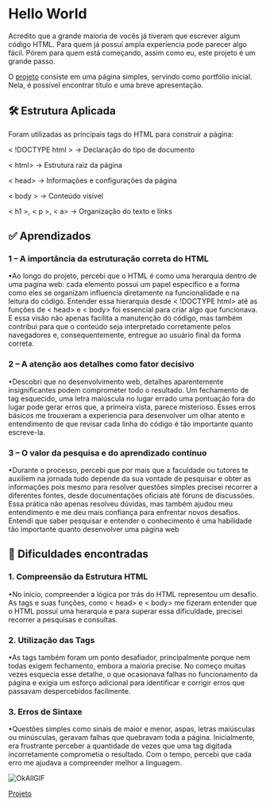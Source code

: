 # Hello World ##

Acredito que a grande maioria de vocês já tiveram que escrever algum código HTML. Para quem já possuí ampla experiencia pode parecer algo fácil. Pórem para quem está começando, assim como eu, este projeto é um grande passo. 


O [projeto](https://leticiaferraz00.github.io/O-primeiro-passo/) consiste em uma página simples, servindo como portfólio inicial. Nela, é possível encontrar título e uma breve apresentação.


## 🛠️ Estrutura Aplicada ##

Foram utilizadas as principais tags do HTML para construir a página:

< !DOCTYPE html > → Declaração do tipo de documento

< html> → Estrutura raiz da página

< head> → Informações e configurações da página

< body > → Conteúdo visível

< h1 >, < p >, < a> → Organização do texto e links




## ✅ Aprendizados ##

### 1 – A importância da estruturação correta do HTML ###

•Ao longo do projeto, percebi que o HTML é como uma herarquia dentro de uma pagina web: cada elemento possui um papel específico e a forma como eles se organizam influencia diretamente na funcionalidade e na leitura do código. 
Entender essa hierarquia desde < !DOCTYPE html> até as funções de < head> e < body>  foi essencial para criar algo que funcionava. E essa visão não apenas facilita a manutenção do código, mas também contribui para que o conteúdo seja interpretado corretamente pelos navegadores e, consequentemente, entregue ao usuário final da forma correta.



### 2 – A atenção aos detalhes como fator decisivo ###

•Descobri que no desenvolvimento web, detalhes aparentemente insignificantes podem comprometer todo o resultado. Um fechamento de tag esquecido, uma letra maiúscula no lugar errado uma pontuação fora do lugar pode gerar erros que, a primeira vista, parece misterioso. Esses erros básicos me trouxeram a experiencia para desenvolver um olhar atento e entendimento de que revisar cada linha do código é tão importante quanto escreve-la.

### 3 – O valor da pesquisa e do aprendizado contínuo ###

•Durante o processo, percebi que por mais que a faculdade ou tutores te auxiliem na jornada tudo depende da sua vontade de pesquisar e obter as informações pois mesmo para resolver questões simples precisei recorrer a diferentes fontes, desde documentações oficiais até fóruns de discussões. Essa prática não apenas resolveu dúvidas, mas também ajudou meu entendimento e me deu mais confiança para enfrentar novos desafios. Entendi que saber pesquisar e entender o conhecimento é uma habilidade tão importante quanto desenvolver uma página web



## 🚧 Dificuldades encontradas ##

### 1. Compreensão da Estrutura HTML ###

•No início, compreender a lógica por trás do HTML representou um desafio. As tags e suas funções, como < head> e < body> me fizeram entender que o HTML possuí uma herarquia e para superar essa dificuldade, precisei recorrer a pesquisas e consultas.

### 2. Utilização das Tags ###

•As tags também foram um ponto desafiador, principalmente porque nem todas exigem fechamento, embora a maioria precise. No começo muitas vezes esquecia esse detalhe, o que ocasionava falhas no funcionamento da página e exigia um esforço adicional para identificar e corrigir erros que passavam despercebidos facilmente.

### 3. Erros de Sintaxe ###

•Questões simples como sinais de maior e menor, aspas, letras maiúsculas ou minúsculas, geravam falhas que quebravam toda a página. Inicialmente, era frustrante perceber a quantidade de vezes que uma tag digitada incorretamente comprometia o resultado. Com o tempo, percebi que cada erro me ajudava a compreender melhor a linguagem.

![OkAllGIF](https://github.com/user-attachments/assets/f633692d-78c7-48b8-8a87-b2beb34ec8e1)




[Projeto](https://leticiaferraz00.github.io/O-primeiro-passo/)
